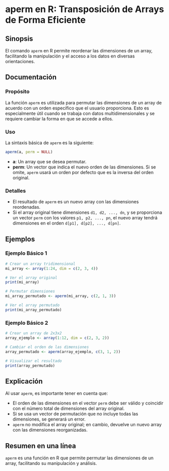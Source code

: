 <!--
Meta Description: # aperm en R: Transposición de Arrays de Forma Eficiente ## Sinopsis El comando `aperm` en R permite reordenar las dimensiones de un array, facilitand...
Meta Keywords: array, dimensiones, aperm, las, que
-->

# aperm en R: Transposición de Arrays de Forma Eficiente

## Sinopsis
El comando `aperm` en R permite reordenar las dimensiones de un array, facilitando la manipulación y el acceso a los datos en diversas orientaciones.

## Documentación

### Propósito
La función `aperm` es utilizada para permutar las dimensiones de un array de acuerdo con un orden específico que el usuario proporciona. Esto es especialmente útil cuando se trabaja con datos multidimensionales y se requiere cambiar la forma en que se accede a ellos.

### Uso
La sintaxis básica de `aperm` es la siguiente:

```R
aperm(a, perm = NULL)
```

- **a**: Un array que se desea permutar.
- **perm**: Un vector que indica el nuevo orden de las dimensiones. Si se omite, `aperm` usará un orden por defecto que es la inversa del orden original.

### Detalles
- El resultado de `aperm` es un nuevo array con las dimensiones reordenadas.
- Si el array original tiene dimensiones `d1, d2, ..., dn`, y se proporciona un vector `perm` con los valores `p1, p2, ..., pn`, el nuevo array tendrá dimensiones en el orden `d[p1], d[p2], ..., d[pn]`.

## Ejemplos

### Ejemplo Básico 1
```R
# Crear un array tridimensional
mi_array <- array(1:24, dim = c(2, 3, 4))

# Ver el array original
print(mi_array)

# Permutar dimensiones
mi_array_permutado <- aperm(mi_array, c(2, 1, 3))

# Ver el array permutado
print(mi_array_permutado)
```

### Ejemplo Básico 2
```R
# Crear un array de 2x3x2
array_ejemplo <- array(1:12, dim = c(2, 3, 2))

# Cambiar el orden de las dimensiones
array_permutado <- aperm(array_ejemplo, c(3, 1, 2))

# Visualizar el resultado
print(array_permutado)
```

## Explicación
Al usar `aperm`, es importante tener en cuenta que:

- El orden de las dimensiones en el vector `perm` debe ser válido y coincidir con el número total de dimensiones del array original.
- Si se usa un vector de permutación que no incluye todas las dimensiones, se generará un error.
- `aperm` no modifica el array original; en cambio, devuelve un nuevo array con las dimensiones reorganizadas.

## Resumen en una línea
`aperm` es una función en R que permite permutar las dimensiones de un array, facilitando su manipulación y análisis.